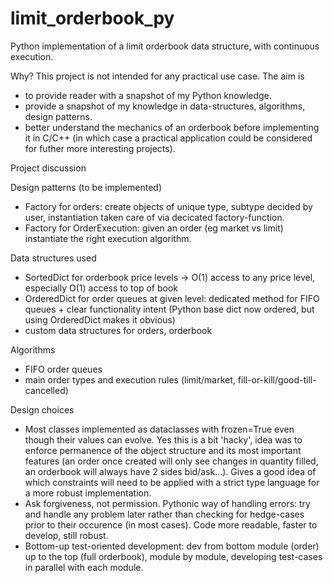 # limit_orderbook_py
Python implementation of a limit orderbook data structure, with continuous execution.

Why?
This project is not intended for any practical use case.
The aim is 
- to provide reader with a snapshot of my Python knowledge.
- provide a snapshot of my knowledge in data-structures, algorithms, design patterns.
- better understand the mechanics of an orderbook before implementing it in C/C++ (in which case a practical application could be considered for futher more interesting projects).


Project discussion

Design patterns (to be implemented)
- Factory for orders: create objects of unique type, subtype decided by user, instantiation taken care of via decicated factory-function.
- Factory for OrderExecution: given an order (eg market vs limit) instantiate the right execution algorithm.

Data structures used
- SortedDict for orderbook price levels -> O(1) access to any price level, especially O(1) access to top of book
- OrderedDict for order queues at given level: dedicated method for FIFO queues + clear functionality intent (Python base dict now ordered, but using OrderedDict makes it obvious)
- custom data structures for orders, orderbook

Algorithms
- FIFO order queues
- main order types and execution rules (limit/market, fill-or-kill/good-till-cancelled)

Design choices
- Most classes implemented as dataclasses with frozen=True even though their values can evolve. Yes this is a bit 'hacky', idea was to enforce permanence of the object structure and its most important features (an order once created will only see changes in quantity filled, an orderbook will always have 2 sides bid/ask...). Gives a good idea of which constraints will need to be applied with a strict type language for a more robust implementation.
- Ask forgiveness, not permission. Pythonic way of handling errors: try and handle any problem later rather than checking for hedge-cases prior to their occurence (in most cases). Code more readable, faster to develop, still robust.
- Bottom-up test-oriented development: dev from bottom module (order) up to the top (full orderbook), module by module, developing test-cases in parallel with each module. 

